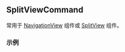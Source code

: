 ## SplitViewCommand

常用于 [NavigationView](/components/NavigationView) 组件或 [SplitView](/components/SplitView) 组件。

### 示例
